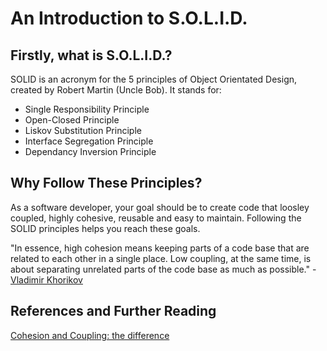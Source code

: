 # An Introduction to S.O.L.I.D.

## Firstly, what is S.O.L.I.D.?

SOLID is an acronym for the 5 principles of Object Orientated Design, created by Robert Martin (Uncle Bob). It stands for:

* Single Responsibility Principle
* Open-Closed Principle
* Liskov Substitution Principle
* Interface Segregation Principle
* Dependancy Inversion Principle

## Why Follow These Principles?

As a software developer, your goal should be to create code that loosley coupled, highly cohesive, reusable and easy to maintain. Following the SOLID principles helps you reach these goals.

"In essence, high cohesion means keeping parts of a code base that are related to each other in a single place. Low coupling, at the same time, is about separating unrelated parts of the code base as much as possible." - [Vladimir Khorikov](http://enterprisecraftsmanship.com/2015/09/02/cohesion-coupling-difference/)

## References and Further Reading

[Cohesion and Coupling: the difference](http://enterprisecraftsmanship.com/2015/09/02/cohesion-coupling-difference/)
